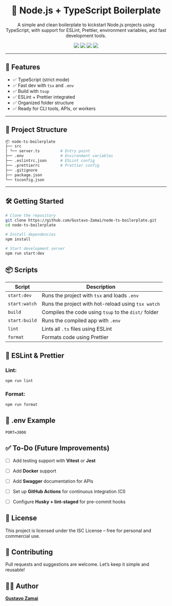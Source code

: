 <h1 align="center">🧱 Node.js + TypeScript Boilerplate</h1>

<p align="center">
  A simple and clean boilerplate to kickstart Node.js projects using TypeScript, with support for ESLint, Prettier, environment variables, and fast development tools.
</p>

<p align="center">
  <img src="https://img.shields.io/badge/Node.js-18.x-green?logo=node.js" />
  <img src="https://img.shields.io/badge/TypeScript-5.x-blue?logo=typescript" />
  <img src="https://img.shields.io/badge/ESLint-enabled-purple?logo=eslint" />
  <img src="https://img.shields.io/badge/Prettier-enabled-yellow?logo=prettier" />
</p>

---

## 🚀 Features

- ✅ TypeScript (strict mode)
- ✅ Fast dev with `tsx` and `.env`
- ✅ Build with `tsup`
- ✅ ESLint + Prettier integrated
- ✅ Organized folder structure
- ✅ Ready for CLI tools, APIs, or workers

---

## 📁 Project Structure

```bash
📦 node-ts-boilerplate
├── src
│ └── server.ts         # Entry point
├── .env                # Environment variables
├── .eslintrc.json      # ESLint config
├── .prettierrc         # Prettier config
├── .gitignore
├── package.json
└── tsconfig.json
```

---

## 🛠️ Getting Started

```bash
# Clone the repository
git clone https://github.com/Gustavo-Zamai/node-ts-boilerplate.git
cd node-ts-boilerplate

# Install dependencies
npm install

# Start development server
npm run start:dev
```
## 📦 Scripts

| Script         | Description                                           |
|----------------|-------------------------------------------------------|
| `start:dev`    | Runs the project with `tsx` and loads `.env`         |
| `start:watch`  | Runs the project with hot-reload using `tsx watch`   |
| `build`        | Compiles the code using `tsup` to the `dist/` folder |
| `start:build`  | Runs the compiled app with `.env`                    |
| `lint`         | Lints all `.ts` files using ESLint                   |
| `format`       | Formats code using Prettier                          |


## 🧪 ESLint & Prettier
### Lint:

```bash
npm run lint
```
### Format:
```bash
npm run format
```

## 🔧 .env Example
```env
PORT=3000
```
## ✅ To-Do (Future Improvements)

- [ ] Add testing support with **Vitest** or **Jest**
- [ ] Add **Docker** support
- [ ] Add **Swagger** documentation for APIs
- [ ] Set up **GitHub Actions** for continuous integration (CI)
- [ ] Configure **Husky + lint-staged** for pre-commit hooks


## 📄 License
This project is licensed under the ISC License – free for personal and commercial use.

## 🙌 Contributing
Pull requests and suggestions are welcome. Let’s keep it simple and reusable!

## 👨‍💻 Author

**[Gustavo Zamai](https://github.com/Gustavo-Zamai)**
